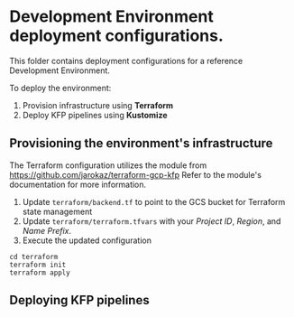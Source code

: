 # Development Environment deployment configurations.

This folder contains deployment configurations for a reference Development Environment.

To deploy the environment:
1. Provision infrastructure using **Terraform**
2. Deploy KFP pipelines using **Kustomize**

## Provisioning the environment's infrastructure
The Terraform configuration utilizes the module from
https://github.com/jarokaz/terraform-gcp-kfp
Refer to the module's documentation for more information.

1. Update `terraform/backend.tf` to point to the GCS bucket for Terraform state management
2. Update `terraform/terraform.tfvars` with your *Project ID*, *Region*, and *Name Prefix*. 
3. Execute the updated configuration
```
cd terraform
terraform init
terraform apply
```

## Deploying KFP pipelines

